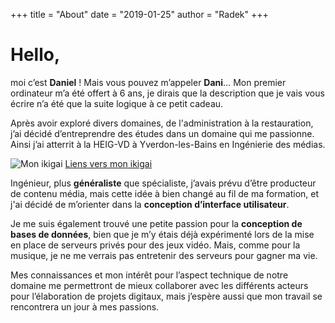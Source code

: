 +++
title = "About"
date = "2019-01-25"
author = "Radek"
+++

# Hello,



 moi c’est **Daniel** ! Mais vous pouvez m’appeler **Dani**… Mon premier ordinateur m’a été offert à 6 ans, je dirais que la description que je vais vous écrire n’a été que la suite logique à ce petit cadeau.

Après avoir exploré divers domaines, de l'administration à la restauration, j’ai décidé d’entreprendre des études dans un domaine qui me passionne. Ainsi  j’ai atterrit à la HEIG-VD à Yverdon-les-Bains en Ingénierie des médias.

![Mon ikigai](/ikigaidani.png)
[Liens vers mon ikigai](https://drive.google.com/file/d/1TYkxZO7smhlscpkWt_SnqyQk5cRz8-rC/view?usp=share_link)

Ingénieur, plus  **généraliste** que spécialiste, j’avais prévu d’être producteur de contenu média, mais cette idée à bien changé au fil de ma formation, et j'ai décidé de m’orienter dans la **conception d’interface utilisateur**. 

Je me suis également trouvé une petite passion pour la **conception de bases de données**, bien que je m’y étais déjà expérimenté lors de la mise en place de serveurs privés pour des jeux vidéo. Mais, comme pour la musique, je ne me verrais pas entretenir des serveurs pour gagner ma vie.


Mes connaissances et mon intérêt pour l’aspect technique de notre domaine me permettront de mieux collaborer avec les différents acteurs pour l’élaboration de projets digitaux, mais j’espère aussi que mon travail se rencontrera un jour à mes passions.


